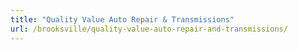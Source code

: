 ```yaml
---
title: "Quality Value Auto Repair & Transmissions"
url: /brooksville/quality-value-auto-repair-and-transmissions/
---
```

